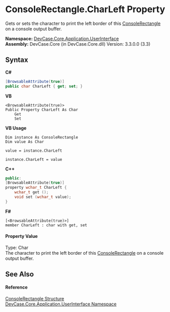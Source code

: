 # ConsoleRectangle.CharLeft Property 
 

Gets or sets the character to print the left border of this <a href="T_DevCase_Core_Application_UserInterface_ConsoleRectangle">ConsoleRectangle</a> on a console output buffer.

**Namespace:**&nbsp;<a href="N_DevCase_Core_Application_UserInterface">DevCase.Core.Application.UserInterface</a><br />**Assembly:**&nbsp;DevCase.Core (in DevCase.Core.dll) Version: 3.3.0.0 (3.3)

## Syntax

**C#**<br />
``` C#
[BrowsableAttribute(true)]
public char CharLeft { get; set; }
```

**VB**<br />
``` VB
<BrowsableAttribute(true)>
Public Property CharLeft As Char
	Get
	Set
```

**VB Usage**<br />
``` VB Usage
Dim instance As ConsoleRectangle
Dim value As Char

value = instance.CharLeft

instance.CharLeft = value
```

**C++**<br />
``` C++
public:
[BrowsableAttribute(true)]
property wchar_t CharLeft {
	wchar_t get ();
	void set (wchar_t value);
}
```

**F#**<br />
``` F#
[<BrowsableAttribute(true)>]
member CharLeft : char with get, set

```


#### Property Value
Type: Char<br />The character to print the left border of this <a href="T_DevCase_Core_Application_UserInterface_ConsoleRectangle">ConsoleRectangle</a> on a console output buffer.

## See Also


#### Reference
<a href="T_DevCase_Core_Application_UserInterface_ConsoleRectangle">ConsoleRectangle Structure</a><br /><a href="N_DevCase_Core_Application_UserInterface">DevCase.Core.Application.UserInterface Namespace</a><br />